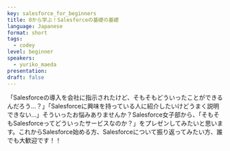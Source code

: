 ```yaml
---
key: salesforce_for_beginners
title: 0から学ぶ！Salesforceの基礎の基礎
language: Japanese
format: short
tags:
  - codey
level: beginner
speakers:
  - yuriko_maeda
presentation: 
draft: false
---
```

「Salesforceの導入を会社に指示されたけど、そもそもどういったことができるんだろう…？」「Salesforceに興味を持っている人に紹介したいけどうまく説明できない…」そういったお悩みありませんか？Salesforce女子部から、「そもそもSalesforceってどういったサービスなのか？」をプレゼンしてみたいと思います。これからSalesforce始める方、Salesforceについて振り返ってみたい方、誰でも大歓迎です！！